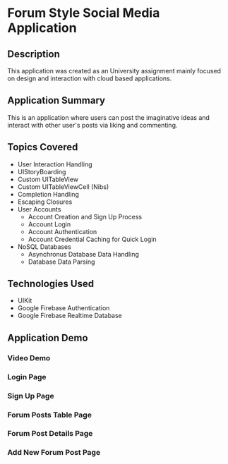 # Forum Style Social Media Application

## Description
This application was created as an University assignment mainly focused on design and interaction with cloud based applications.

## Application Summary
This is an application where users can post the imaginative ideas and interact with other user's posts via liking and commenting.

## Topics Covered
- User Interaction Handling 
- UIStoryBoarding
- Custom UITableView
- Custom UITableViewCell (Nibs)
- Completion Handling
- Escaping Closures
- User Accounts
  - Account Creation and Sign Up Process
  - Account Login
  - Account Authentication
  - Account Credential Caching for Quick Login
- NoSQL Databases
  - Asynchronus Database Data Handling
  - Database Data Parsing

## Technologies Used
- UIKit
- Google Firebase Authentication
- Google Firebase Realtime Database

## Application Demo
### Video Demo

### Login Page

### Sign Up Page

### Forum Posts Table Page

### Forum Post Details Page

### Add New Forum Post Page



